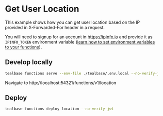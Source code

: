 # Get User Location

This example shows how you can get user location based on the IP provided in X-Forwarded-For header in a request.

You will need to signup for an account in https://ipinfo.io and provide it as `IPINFO_TOKEN` environment variable ([learn how to set environment variables to your functions](https://tealbase.com/docs/guides/functions#secrets-and-environment-variables)).

## Develop locally

```bash
tealbase functions serve --env-file ./tealbase/.env.local --no-verify-jwt
```

Navigate to http://localhost:54321/functions/v1/location

## Deploy

```bash
tealbase functions deploy location --no-verify-jwt
```
